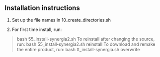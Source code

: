 ## Installation instructions

1. Set up the file names in 10_create_directories.sh

2. For first time install, run:
> bash 55_install-synergia2.sh
To reinstall after changing the source, run:
> bash 55_install-synergia2.sh reinstall
To download and remake the entire product, run:
> bash tt_install-synergia.sh overwrite


